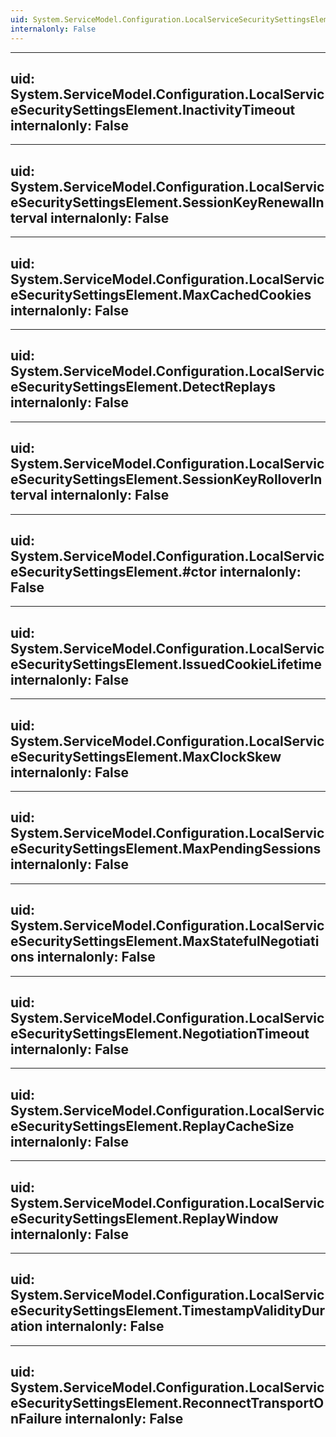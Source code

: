 ```yaml
---
uid: System.ServiceModel.Configuration.LocalServiceSecuritySettingsElement
internalonly: False
---
```


---
uid: System.ServiceModel.Configuration.LocalServiceSecuritySettingsElement.InactivityTimeout
internalonly: False
---

---
uid: System.ServiceModel.Configuration.LocalServiceSecuritySettingsElement.SessionKeyRenewalInterval
internalonly: False
---

---
uid: System.ServiceModel.Configuration.LocalServiceSecuritySettingsElement.MaxCachedCookies
internalonly: False
---

---
uid: System.ServiceModel.Configuration.LocalServiceSecuritySettingsElement.DetectReplays
internalonly: False
---

---
uid: System.ServiceModel.Configuration.LocalServiceSecuritySettingsElement.SessionKeyRolloverInterval
internalonly: False
---

---
uid: System.ServiceModel.Configuration.LocalServiceSecuritySettingsElement.#ctor
internalonly: False
---

---
uid: System.ServiceModel.Configuration.LocalServiceSecuritySettingsElement.IssuedCookieLifetime
internalonly: False
---

---
uid: System.ServiceModel.Configuration.LocalServiceSecuritySettingsElement.MaxClockSkew
internalonly: False
---

---
uid: System.ServiceModel.Configuration.LocalServiceSecuritySettingsElement.MaxPendingSessions
internalonly: False
---

---
uid: System.ServiceModel.Configuration.LocalServiceSecuritySettingsElement.MaxStatefulNegotiations
internalonly: False
---

---
uid: System.ServiceModel.Configuration.LocalServiceSecuritySettingsElement.NegotiationTimeout
internalonly: False
---

---
uid: System.ServiceModel.Configuration.LocalServiceSecuritySettingsElement.ReplayCacheSize
internalonly: False
---

---
uid: System.ServiceModel.Configuration.LocalServiceSecuritySettingsElement.ReplayWindow
internalonly: False
---

---
uid: System.ServiceModel.Configuration.LocalServiceSecuritySettingsElement.TimestampValidityDuration
internalonly: False
---

---
uid: System.ServiceModel.Configuration.LocalServiceSecuritySettingsElement.ReconnectTransportOnFailure
internalonly: False
---
